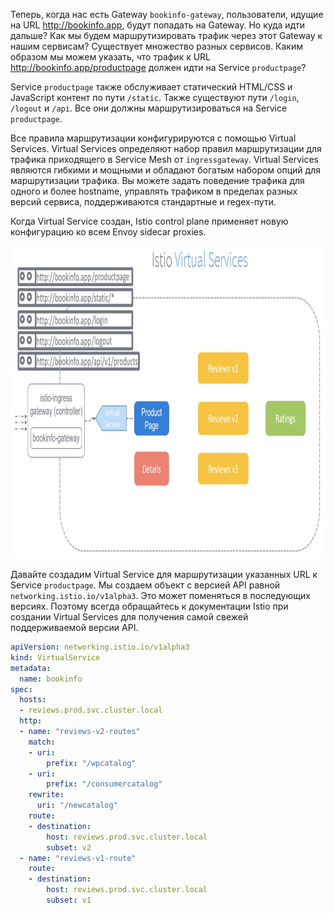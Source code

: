 Теперь, когда нас есть Gateway `bookinfo-gateway`, пользователи, идущие на URL http://bookinfo.app, будут попадать на Gateway. Но куда идти дальше? Как мы будем маршрутизировать трафик через этот Gateway к нашим сервисам? Существует множество разных сервисов. Каким образом мы можем указать, что трафик к URL http://bookinfo.app/productpage должен идти на Service `productpage`?

Service `productpage` также обслуживает статический HTML/CSS и JavaScript контент по пути `/static`. Также существуют пути `/login`, `/logout` и `/api`. Все они должны маршрутизироваться на Service `productpage`.

Все правила маршрутизации конфигурируются с помощью Virtual Services. Virtual Services определяют набор правил маршрутизации для трафика приходящего в Service Mesh от `ingressgateway`. Virtual Services являются гибкими и мощными и обладают богатым набором опций для маршрутизации трафика. Вы можете задать поведение трафика для одного и более hostname, управлять трафиком в пределах разных версий сервиса, поддерживаются стандартные и regex-пути.

Когда Virtual Service создан, Istio control plane применяет новую конфигурацию ко всем Envoy sidecar proxies.

<img src="screen1.png" width="1000" height="500"><br>

Давайте создадим Virtual Service для маршрутизации указанных URL к Service `productpage`. Мы создаем объект с версией API равной `networking.istio.io/v1alpha3`. Это может поменяться в последующих версиях. Поэтому всегда обращайтесь к документации Istio при создании Virtual Services для получения самой свежей поддерживаемой версии API.

```yaml
apiVersion: networking.istio.io/v1alpha3
kind: VirtualService
metadata:
  name: bookinfo
spec:
  hosts:
  - reviews.prod.svc.cluster.local
  http:
  - name: "reviews-v2-routes"
    match:
    - uri:
        prefix: "/wpcatalog"
    - uri:
        prefix: "/consumercatalog"
    rewrite:
      uri: "/newcatalog"
    route:
    - destination:
        host: reviews.prod.svc.cluster.local
        subset: v2
  - name: "reviews-v1-route"
    route:
    - destination:
        host: reviews.prod.svc.cluster.local
        subset: v1
```